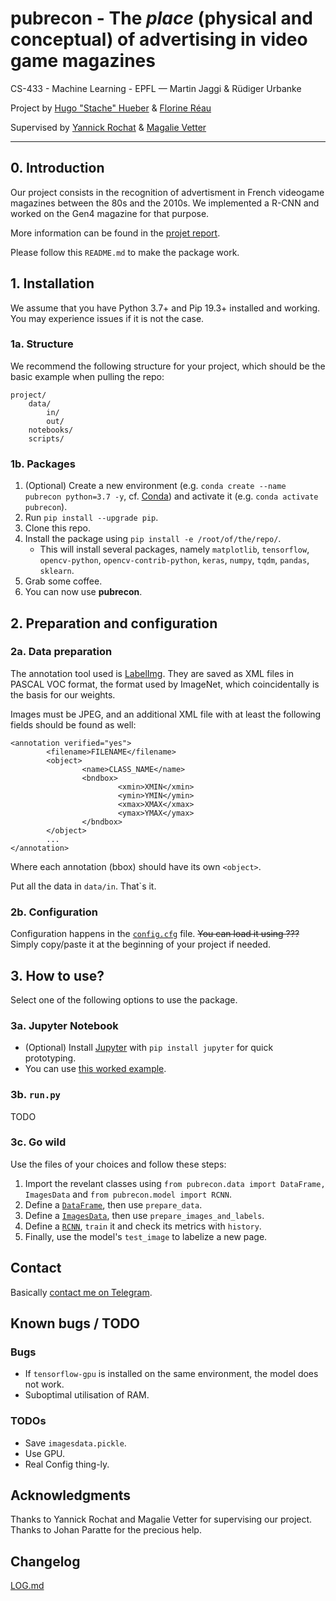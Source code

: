 # **pubrecon** - The _place_ (physical and conceptual) of advertising in video game magazines

CS-433 - Machine Learning - EPFL — Martin Jaggi & Rüdiger Urbanke

Project by [Hugo "Stache" Hueber](mailto:hugo.hueber@epfl.ch) & [Florine Réau](mailto:florine.reau@epfl.ch)

Supervised by [Yannick Rochat](yannick.rochat@unil.ch) & [Magalie Vetter](magalie.vetter@chartes.psl.eu)

---

## 0. Introduction

Our project consists in the recognition of advertisment in French videogame magazines between the 80s and the 2010s. We implemented a R-CNN and worked on the Gen4 magazine for that purpose.

More information can be found in the [projet report](./report/report/report.pdf).

Please follow this `README.md` to make the package work.

## 1. Installation

We assume that you have Python 3.7+ and Pip 19.3+ installed and working. You may experience issues if it is not the case.

### 1a. Structure

We recommend the following structure for your project, which should be the basic example when pulling the repo:
```
project/
    data/
        in/
        out/
    notebooks/
    scripts/
```

### 1b. Packages

1. (Optional) Create a new environment (e.g. `conda create --name pubrecon python=3.7 -y`, cf. [Conda](https://conda.io)) and activate it (e.g. `conda activate pubrecon`).
2. Run `pip install --upgrade pip`.
3. Clone this repo.
3. Install the package using `pip install -e /root/of/the/repo/`.
    - This will install several packages, namely `matplotlib`, `tensorflow`, `opencv-python`, `opencv-contrib-python`, `keras`, `numpy`, `tqdm`, `pandas`, `sklearn`.
4. Grab  some coffee.
5. You can now use **pubrecon**.

## 2. Preparation and configuration

### 2a. Data preparation

The annotation tool used is [LabelImg](https://github.com/tzutalin/labelImg). They are saved as XML files in PASCAL VOC format, the format used by ImageNet, which coincidentally is the basis for our weights.

Images must be JPEG, and an additional XML file with at least the following fields should be found as well:
```
<annotation verified="yes">
        <filename>FILENAME</filename>
        <object>
                <name>CLASS_NAME</name>
                <bndbox>
                        <xmin>XMIN</xmin>
                        <ymin>YMIN</ymin>
                        <xmax>XMAX</xmax>
                        <ymax>YMAX</ymax>
                </bndbox>
        </object>
        ...
</annotation>
```
Where each annotation (bbox) should have its own `<object>`.

Put all the data in `data/in`. That`s it.

### 2b. Configuration

Configuration happens in the [`config.cfg`](./config.cfg) file. ~~You can load it using ???~~ Simply copy/paste it at the beginning of your project if needed.

## 3. How to use?

Select one of the following options to use the package.

### 3a. Jupyter Notebook

- (Optional) Install [Jupyter](https://jupyter.org/) with `pip install jupyter` for quick prototyping.
- You can use [this worked example](./notebooks/3.%20Worked%20example.ipynb).

### 3b. `run.py`

TODO

### 3c. Go wild

Use the files of your choices and follow these steps:
1. Import the revelant classes using `from pubrecon.data import DataFrame, ImagesData` and `from pubrecon.model import RCNN`.
3. Define a [`DataFrame`](./pubrecon/data.py#L11), then use `prepare_data`.
4. Define a [`ImagesData`](./pubrecon/data.py#L123), then use `prepare_images_and_labels`.
5. Define a [`RCNN`](./pubrecon/model.py#L20), `train` it and check its metrics with `history`.
6. Finally, use the model's `test_image` to labelize a new page.

## Contact

Basically [contact me on Telegram](https://t.me/Stache).

## Known bugs / TODO

### Bugs

- If `tensorflow-gpu` is installed on the same environment, the model does not work.
- Suboptimal utilisation of RAM.

### TODOs

- Save `imagesdata.pickle`.
- Use GPU.
- Real Config thing-ly.

## Acknowledgments

Thanks to Yannick Rochat and Magalie Vetter for supervising our project. Thanks to Johan Paratte for the precious help.

## Changelog

[LOG.md](./LOG.md)
